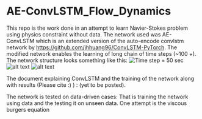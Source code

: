 # AE-ConvLSTM_Flow_Dynamics

This repo is the work done in an attempt to learn Navier-Stokes problem using physics constraint without data. The network used was AE-ConvLSTM which is an extended version of the auto-encode convlstm network by https://github.com/jhhuang96/ConvLSTM-PyTorch. The modified network enables the learning of long chain of time steps (~100 +). The network structure looks something like this:
![Time step = 50 sec](AE-ConvLSTM.jpg)
![alt text](https://github.com/kakkapriyesh/AE-ConvLSTM_Flow_Dynamics/AE-ConvLSTM.jpg?raw=true)
![alt text](https://github.com/kakkapriyesh/AE-ConvLSTM_Flow_Dynamics/AE-ConvLSTM_Rollout.jpg?raw=true)

The document explaining ConvLSTM and the training of the network along with results (Please cite :) ) : (yet to be posted).

The network is tested on data-driven cases: That is training the network using data and the testing it on unseen data. One attempt is the viscous burgers equation 
